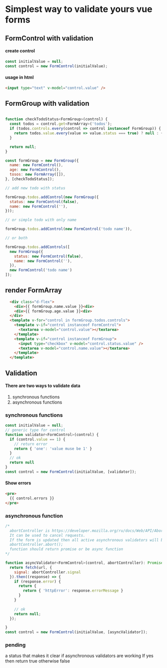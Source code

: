 # Simplest way to validate yours  vue forms
## FormControl with validation

#### create control
```js
const initialValue = null;
const control = new FormControl(initialValue);
```
#### usage in html
```html
<input type="text" v-model="control.value" />
```

## FormGroup with validation
```js

function checkTodoStatus<FormGroup>(control) {
  const todos = control.get<FormArray>('todos');
  if (todos.controls.every(control => control instanceof FormGroup)) {
    return todos.value.every(value => value.status === true) ? null : { 'errorStatus': 'all must be completed' }
  }

  return null;
}

const formGroup = new FormGroup({
  name: new FormControl(),
  age: new FormControl(),
  tosos: new FormArray([]),
}, [checkTodoStatus]);

// add new todo with status

formGroup.todos.addControl(new FormGroup({
  status: new FormControl(false),
  name: new FormControl(''),
}));

// or simple todo with only name

formGroup.todos.addControl(new FormControl('todo name')),

// or both

formGroup.todos.addControls([
  new FormGroup({
    status: new FormControl(false),
    name: new FormControl(''),
  }),
  new FormControl('todo name')
]);
```

## render FormArray
```html
  <div class="d-flex">
    <div>{{ formGroup.name.value }}<div>
    <div>{{ formGroup.age.value }}<div>
  </div>
  <template v-for="control in formGroup.todos.controls">
    <template v-if="control instanceof FormControl">
      <textarea v-model="control.value"></textarea>
    </template>
    <template v-if="control instanceof FormGroup">
      <input type="checkbox" v-model="control.status.value" />
      <textarea v-model="control.name.value"></textarea>
    </template>
  </template>
```

## Validation

#### There are two ways to validate data
1. synchronous functions
2. asynchronous functions

### synchronous functions

```js
const initialValue = null;
// generic type for control
function validator<FormControl>(control) {
  if (control.value == 1) {
    // return error
    return { 'one': 'value muse be 1' }
  }
  // ok
  return null
}
const control = new FormControl(initialValue, [validator]);
```
#### Show errors

```html
<pre>
  {{ control.errors }}
</pre>
```

### asynchronous function
```js
/*
  abortController is https://developer.mozilla.org/ru/docs/Web/API/AbortController
  It can be used to cancel requests.
  If the form is updated then all active asynchronous validators will be canceled and will be called
  abortController.abort();
  function should return promise or be async function
*/

function asyncValidator<FormControl>(control, abortController): Promise<ValidationErrors> {
  return fetch(url, {
    signal: abortController.signal
  }).then((response) => {
    if (response.error) {
      return {
        return { 'httpError': response.errorMessage }
      }
    }
    
    // ok
    return null;
  });

}
const control = new FormControl(initialValue, [asyncValidator]);
```

### pending
a status that makes it clear if asynchronous validators are working
If yes then return true otherwise false